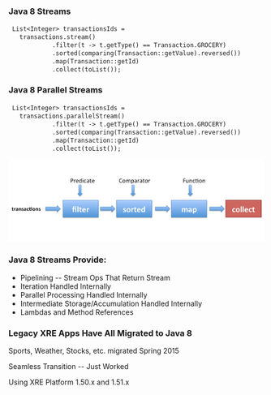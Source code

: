 ### Java 8 Streams

     List<Integer> transactionsIds = 
       transactions.stream()
                .filter(t -> t.getType() == Transaction.GROCERY)
                .sorted(comparing(Transaction::getValue).reversed())
                .map(Transaction::getId)
                .collect(toList());


### Java 8 Parallel Streams

     List<Integer> transactionsIds = 
       transactions.parallelStream()
                .filter(t -> t.getType() == Transaction.GROCERY)
                .sorted(comparing(Transaction::getValue).reversed())
                .map(Transaction::getId)
                .collect(toList());


![Image of java 8 pipeline](images/java8pipeline.jpg)


### Java 8 Streams Provide:

  * Pipelining -- Stream Ops That Return Stream
  * Iteration Handled Internally
  * Parallel Processing Handled Internally
  * Intermediate Storage/Accumulation Handled Internally
  * Lambdas and Method References


### Legacy XRE Apps Have All Migrated to Java 8

  Sports, Weather, Stocks, etc. migrated Spring 2015
  
  Seamless Transition -- Just Worked

  Using XRE Platform 1.50.x and 1.51.x

